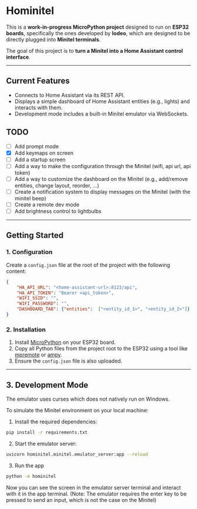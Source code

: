 # Hominitel

This is a **work-in-progress MicroPython project** designed to run on **ESP32 boards**, specifically the ones developed by **Iodeo**, which are designed to be directly plugged into **Minitel terminals**.

The goal of this project is to **turn a Minitel into a Home Assistant control interface**.

---

## Current Features

- Connects to Home Assistant via its REST API.
- Displays a simple dashboard of Home Assistant entities (e.g., lights) and interacts with them.
- Development mode includes a built-in Minitel emulator via WebSockets.

## TODO
- [ ] Add prompt mode
- [x] Add keymaps on screen
- [ ] Add a startup screen
- [ ] Add a way to make the configuration through the Minitel (wifi, api url, api token)
- [ ] Add a way to customize the dashboard on the Minitel (e.g., add/remove entities, change layout, reorder, ...)
- [ ] Create a notification system to display messages on the Minitel (with the minitel beep)
- [ ] Create a remote dev mode
- [ ] Add brightness control to lightbulbs
---

## Getting Started

### 1. Configuration

Create a `config.json` file at the root of the project with the following content:

```json
{
    "HA_API_URL": "<home-assistant-url>:8123/api",
    "HA_API_TOKEN": "Bearer <api_token>",
    "WIFI_SSID": "",
    "WIFI_PASSWORD": "",
    "DASHBOARD_TAB": {"entities":  ["<entity_id_1>", "<entity_id_2>"]}
}
```

### 2. Installation

1. Install [MicroPython](https://micropython.org/download/esp32/) on your ESP32 board.
2. Copy all Python files from the project root to the ESP32 using a tool like [mpremote](https://docs.micropython.org/en/latest/reference/mpremote.html) or [ampy](https://github.com/scientifichackers/ampy).
3. Ensure the `config.json` file is also uploaded.

---

## 3. Development Mode

The emulator uses curses which does not natively run on Windows.

To simulate the Minitel environment on your local machine:

1. Install the required dependencies:

```bash
pip install -r requirements.txt
```

2. Start the emulator server:
```bash
uvicorn hominitel.minitel.emulator_server:app --reload
```

3. Run the app
```bash
python -m hominitel
```

Now you can see the screen in the emulator server terminal and interact with it in the app terminal.
(Note: The emulator requires the enter key to be pressed to send an input, which is not the case on the Minitel)
